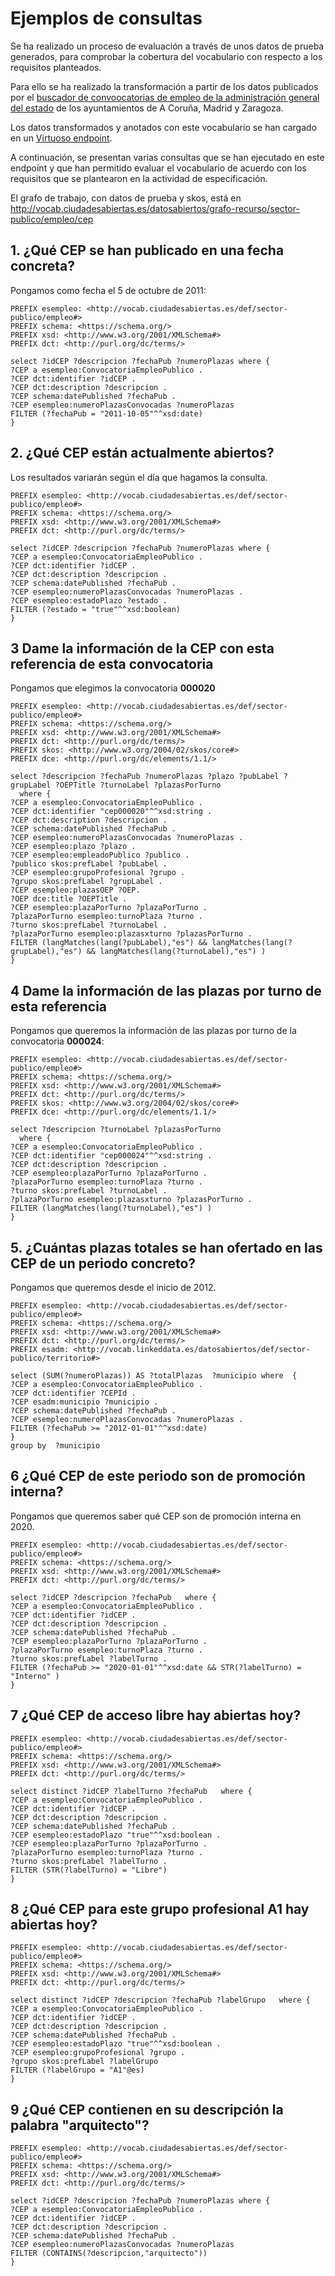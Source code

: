 # Ejemplos de consultas

Se ha realizado un proceso de evaluación a través de unos datos de prueba generados, para comprobar la cobertura del vocabulario con respecto a los requisitos planteados.

Para ello se ha realizado la transformación a partir de los datos publicados por el [buscador de convoocatorias de empleo de la administración general del estado](https://administracion.gob.es/pagFront/empleoBecas/empleo/buscadorEmpleoAvanzado.htm) de los ayuntamientos de A Coruña, Madrid y Zaragoza.

Los datos transformados y anotados con este vocabulario se han cargado en un [Virtuoso endpoint](http://ciudadesabiertas.linkeddata.es/sparql).

A continuación, se presentan varias consultas que se han ejecutado en este endpoint y que han permitido evaluar el vocabulario de acuerdo con los requisitos que se plantearon en la actividad de especificación. 

El grafo de trabajo, con datos de prueba y skos, está en http://vocab.ciudadesabiertas.es/datosabiertos/grafo-recurso/sector-publico/empleo/cep

## 1. ¿Qué CEP se han publicado en una fecha concreta?

Pongamos como fecha el 5 de octubre de 2011:

```
PREFIX esempleo: <http://vocab.ciudadesabiertas.es/def/sector-publico/empleo#>
PREFIX schema: <https://schema.org/>
PREFIX xsd: <http://www.w3.org/2001/XMLSchema#>
PREFIX dct: <http://purl.org/dc/terms/>

select ?idCEP ?descripcion ?fechaPub ?numeroPlazas where {
?CEP a esempleo:ConvocatoriaEmpleoPublico .
?CEP dct:identifier ?idCEP .
?CEP dct:description ?descripcion .
?CEP schema:datePublished ?fechaPub .
?CEP esempleo:numeroPlazasConvocadas ?numeroPlazas
FILTER (?fechaPub = "2011-10-05"^^xsd:date)
} 
```
## 2. ¿Qué CEP están actualmente abiertos?

Los resultados variarán según el día que hagamos la consulta.

```
PREFIX esempleo: <http://vocab.ciudadesabiertas.es/def/sector-publico/empleo#>
PREFIX schema: <https://schema.org/>
PREFIX xsd: <http://www.w3.org/2001/XMLSchema#>
PREFIX dct: <http://purl.org/dc/terms/>

select ?idCEP ?descripcion ?fechaPub ?numeroPlazas where {
?CEP a esempleo:ConvocatoriaEmpleoPublico .
?CEP dct:identifier ?idCEP .
?CEP dct:description ?descripcion .
?CEP schema:datePublished ?fechaPub .
?CEP esempleo:numeroPlazasConvocadas ?numeroPlazas .
?CEP esempleo:estadoPlazo ?estado .
FILTER (?estado = "true"^^xsd:boolean)
}
```

## 3 Dame la información de la CEP con esta referencia de esta convocatoria

Pongamos que elegimos la convocatoria **000020**
```
PREFIX esempleo: <http://vocab.ciudadesabiertas.es/def/sector-publico/empleo#>
PREFIX schema: <https://schema.org/>
PREFIX xsd: <http://www.w3.org/2001/XMLSchema#>
PREFIX dct: <http://purl.org/dc/terms/>
PREFIX skos: <http://www.w3.org/2004/02/skos/core#>
PREFIX dce: <http://purl.org/dc/elements/1.1/>

select ?descripcion ?fechaPub ?numeroPlazas ?plazo ?pubLabel ?grupLabel ?OEPTitle ?turnoLabel ?plazasPorTurno
  where {
?CEP a esempleo:ConvocatoriaEmpleoPublico .
?CEP dct:identifier "cep000020"^^xsd:string .
?CEP dct:description ?descripcion .
?CEP schema:datePublished ?fechaPub .
?CEP esempleo:numeroPlazasConvocadas ?numeroPlazas .
?CEP esempleo:plazo ?plazo .
?CEP esempleo:empleadoPublico ?publico .
?publico skos:prefLabel ?pubLabel .
?CEP esempleo:grupoProfesional ?grupo .
?grupo skos:prefLabel ?grupLabel .
?CEP esempleo:plazasOEP ?OEP.
?OEP dce:title ?OEPTitle .
?CEP esempleo:plazaPorTurno ?plazaPorTurno .
?plazaPorTurno esempleo:turnoPlaza ?turno .
?turno skos:prefLabel ?turnoLabel .
?plazaPorTurno esempleo:plazasxturno ?plazasPorTurno .
FILTER (langMatches(lang(?pubLabel),"es") && langMatches(lang(?grupLabel),"es") && langMatches(lang(?turnoLabel),"es") )
} 
```

## 4 Dame la información de las plazas por turno de esta referencia

Pongamos que queremos la información de las plazas por turno de la convocatoria **000024**:

```
PREFIX esempleo: <http://vocab.ciudadesabiertas.es/def/sector-publico/empleo#>
PREFIX schema: <https://schema.org/>
PREFIX xsd: <http://www.w3.org/2001/XMLSchema#>
PREFIX dct: <http://purl.org/dc/terms/>
PREFIX skos: <http://www.w3.org/2004/02/skos/core#>
PREFIX dce: <http://purl.org/dc/elements/1.1/>

select ?descripcion ?turnoLabel ?plazasPorTurno
  where {
?CEP a esempleo:ConvocatoriaEmpleoPublico .
?CEP dct:identifier "cep000024"^^xsd:string .
?CEP dct:description ?descripcion .
?CEP esempleo:plazaPorTurno ?plazaPorTurno .
?plazaPorTurno esempleo:turnoPlaza ?turno .
?turno skos:prefLabel ?turnoLabel .
?plazaPorTurno esempleo:plazasxturno ?plazasPorTurno .
FILTER (langMatches(lang(?turnoLabel),"es") )
}
```

## 5. ¿Cuántas plazas totales se han ofertado en las CEP de un periodo concreto?

Pongamos que queremos desde el inicio de 2012.

```
PREFIX esempleo: <http://vocab.ciudadesabiertas.es/def/sector-publico/empleo#>
PREFIX schema: <https://schema.org/>
PREFIX xsd: <http://www.w3.org/2001/XMLSchema#>
PREFIX dct: <http://purl.org/dc/terms/>
PREFIX esadm: <http://vocab.linkeddata.es/datosabiertos/def/sector-publico/territorio#>

select (SUM(?numeroPlazas)) AS ?totalPlazas  ?municipio where  {
?CEP a esempleo:ConvocatoriaEmpleoPublico .
?CEP dct:identifier ?CEPId .
?CEP esadm:municipio ?municipio .
?CEP schema:datePublished ?fechaPub .
?CEP esempleo:numeroPlazasConvocadas ?numeroPlazas .
FILTER (?fechaPub >= "2012-01-01"^^xsd:date)
} 
group by  ?municipio
```

## 6 ¿Qué CEP de este periodo son de promoción interna?

Pongamos que queremos saber qué CEP son de promoción interna en 2020.

```
PREFIX esempleo: <http://vocab.ciudadesabiertas.es/def/sector-publico/empleo#>
PREFIX schema: <https://schema.org/>
PREFIX xsd: <http://www.w3.org/2001/XMLSchema#>
PREFIX dct: <http://purl.org/dc/terms/>

select ?idCEP ?descripcion ?fechaPub   where {
?CEP a esempleo:ConvocatoriaEmpleoPublico .
?CEP dct:identifier ?idCEP .
?CEP dct:description ?descripcion .
?CEP schema:datePublished ?fechaPub .
?CEP esempleo:plazaPorTurno ?plazaPorTurno .
?plazaPorTurno esempleo:turnoPlaza ?turno .
?turno skos:prefLabel ?labelTurno .
FILTER (?fechaPub >= "2020-01-01"^^xsd:date && STR(?labelTurno) = "Interno" )
} 
```

## 7 ¿Qué CEP de acceso libre hay abiertas hoy?


```
PREFIX esempleo: <http://vocab.ciudadesabiertas.es/def/sector-publico/empleo#>
PREFIX schema: <https://schema.org/>
PREFIX xsd: <http://www.w3.org/2001/XMLSchema#>
PREFIX dct: <http://purl.org/dc/terms/>

select distinct ?idCEP ?labelTurno ?fechaPub   where {
?CEP a esempleo:ConvocatoriaEmpleoPublico .
?CEP dct:identifier ?idCEP .
?CEP dct:description ?descripcion .
?CEP schema:datePublished ?fechaPub .
?CEP esempleo:estadoPlazo "true"^^xsd:boolean .
?CEP esempleo:plazaPorTurno ?plazaPorTurno .
?plazaPorTurno esempleo:turnoPlaza ?turno .
?turno skos:prefLabel ?labelTurno .
FILTER (STR(?labelTurno) = "Libre")
}
```
## 8 ¿Qué CEP para este grupo profesional A1 hay abiertas hoy?


```
PREFIX esempleo: <http://vocab.ciudadesabiertas.es/def/sector-publico/empleo#>
PREFIX schema: <https://schema.org/>
PREFIX xsd: <http://www.w3.org/2001/XMLSchema#>
PREFIX dct: <http://purl.org/dc/terms/>

select distinct ?idCEP ?descripcion ?fechaPub ?labelGrupo   where {
?CEP a esempleo:ConvocatoriaEmpleoPublico .
?CEP dct:identifier ?idCEP .
?CEP dct:description ?descripcion .
?CEP schema:datePublished ?fechaPub .
?CEP esempleo:estadoPlazo "true"^^xsd:boolean .
?CEP esempleo:grupoProfesional ?grupo .
?grupo skos:prefLabel ?labelGrupo
FILTER (?labelGrupo = "A1"@es)
}
```
## 9  ¿Qué CEP contienen en su descripción la palabra "arquitecto"?

```
PREFIX esempleo: <http://vocab.ciudadesabiertas.es/def/sector-publico/empleo#>
PREFIX schema: <https://schema.org/>
PREFIX xsd: <http://www.w3.org/2001/XMLSchema#>
PREFIX dct: <http://purl.org/dc/terms/>

select ?idCEP ?descripcion ?fechaPub ?numeroPlazas where {
?CEP a esempleo:ConvocatoriaEmpleoPublico .
?CEP dct:identifier ?idCEP .
?CEP dct:description ?descripcion .
?CEP schema:datePublished ?fechaPub .
?CEP esempleo:numeroPlazasConvocadas ?numeroPlazas
FILTER (CONTAINS(?descripcion,"arquitecto"))
} 
```